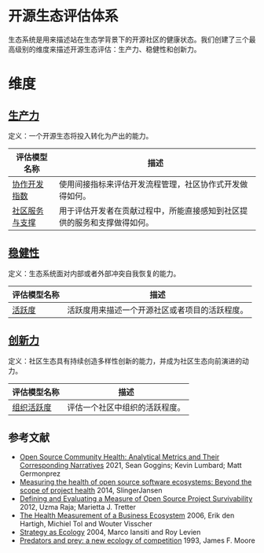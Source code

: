 # 开源生态评估体系

生态系统是用来描述站在生态学背景下的开源社区的健康状态。我们创建了三个最高级别的维度来描述开源生态评估：生产力、稳健性和创新力。

# 维度

## [**生产力**](./productivity/README.md)

定义：一个开源生态将投入转化为产出的能力。

| 评估模型名称 | 描述 |
| --- | --- |
| [协作开发指数](./productivity/collaboration-development-index.md) | 使用间接指标来评估开发流程管理，社区协作式开发做得如何。 |
| [社区服务与支撑](./productivity/community-service-and-support.md#community-service-and-support) | 用于评估开发者在贡献过程中，所能直接感知到社区提供的服务和支撑做得如何。 |

## [**稳健性**](./robustness/README.md)

定义：生态系统面对内部或者外部冲突自我恢复的能力。

| 评估模型名称 | 描述 |
| --- | --- |
| [活跃度](./robustness/activity.md#activity) | 活跃度用来描述一个开源社区或者项目的活跃程度。 |

## [**创新力**](./niche-creation/README.md)

定义：社区生态具有持续创造多样性创新的能力，并成为社区生态向前演进的动力。

| 评估模型名称 | 描述 |
| --- | --- |
| [组织活跃度](./niche-creation/ecological-diversity/organization-activity.md#organizations-activity) | 评估一个社区中组织的活跃程度。 |

## 参考文献

* [Open Source Community Health: Analytical Metrics and Their Corresponding Narratives](https://ieeexplore.ieee.org/abstract/document/9474775) 2021, Sean Goggins; Kevin Lumbard; Matt Germonprez
* [Measuring the health of open source software ecosystems: Beyond the scope of project health](https://www.sciencedirect.com/science/article/pii/S0950584914000871) 2014, SlingerJansen
* [Defining and Evaluating a Measure of Open Source Project Survivability](https://ieeexplore.ieee.org/abstract/document/6127835) 2012, Uzma Raja; Marietta J. Tretter
* [The Health Measurement of a Business Ecosystem](https://www.researchgate.net/profile/Erik-Hartigh/publication/288583566_Measuring_the_health_of_a_business_ecosystem/links/57b6ef7a08ae2fc031fd87d3/Measuring-the-health-of-a-business-ecosystem.pdf) 2006, Erik den Hartigh, Michiel Tol and Wouter Visscher
* [Strategy as Ecology](https://hbr.org/2004/03/strategy-as-ecology) 2004, Marco Iansiti and Roy Levien
* [Predators and prey: a new ecology of competition](http://blogs.harvard.edu/jim/files/2010/04/Predators-and-Prey.pdf) 1993, James F. Moore
